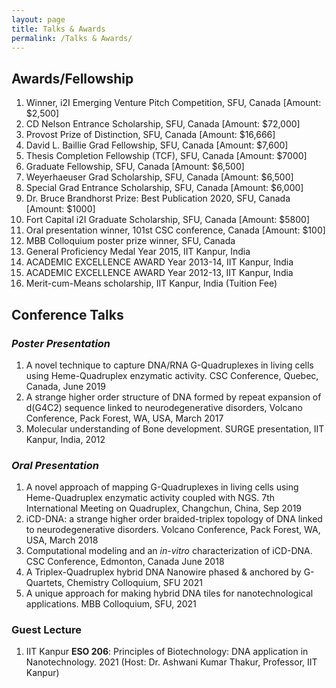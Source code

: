 ```yaml
---
layout: page
title: Talks & Awards
permalink: /Talks & Awards/
---
```


## Awards/Fellowship
1. Winner, i2I Emerging Venture Pitch Competition, SFU, Canada [Amount: $2,500]
2. CD Nelson Entrance Scholarship, SFU, Canada [Amount: $72,000]
3. Provost Prize of Distinction, SFU, Canada [Amount: $16,666]
4. David L. Baillie Grad Fellowship, SFU, Canada [Amount: $7,600]
5. Thesis Completion Fellowship (TCF), SFU, Canada [Amount: $7000]
6. Graduate Fellowship, SFU, Canada [Amount: $6,500]
7. Weyerhaeuser Grad Scholarship, SFU, Canada [Amount: $6,500]
8. Special Grad Entrance Scholarship, SFU, Canada [Amount: $6,000]
9. Dr. Bruce Brandhorst Prize: Best Publication 2020, SFU, Canada [Amount: $1000]
10. Fort Capital i2I Graduate Scholarship, SFU, Canada [Amount: $5800]
11. Oral presentation winner, 101st CSC conference, Canada [Amount: $100]
12. MBB Colloquium poster prize winner, SFU, Canada
13. General Proficiency Medal Year 2015, IIT Kanpur, India
14. ACADEMIC EXCELLENCE AWARD Year 2013-14, IIT Kanpur, India
15. ACADEMIC EXCELLENCE AWARD Year 2012-13, IIT Kanpur, India
16. Merit-cum-Means scholarship, IIT Kanpur, India (Tuition Fee)

## Conference Talks
### _Poster Presentation_
1. A novel technique to capture DNA/RNA G-Quadruplexes in living cells using Heme-Quadruplex enzymatic activity. CSC Conference, Quebec, Canada, June 2019
2. A strange higher order structure of DNA formed by repeat expansion of d(G4C2) sequence linked to neurodegenerative disorders, Volcano Conference, Pack Forest, WA, USA, March 2017
3. Molecular understanding of Bone development. SURGE presentation, IIT Kanpur, India, 2012

### _Oral Presentation_
1. A novel approach of mapping G-Quadruplexes in living cells using Heme-Quadruplex enzymatic activity coupled with NGS. 7th International Meeting on Quadruplex, Changchun, China, Sep 2019
2. iCD-DNA: a strange higher order braided-triplex topology of DNA linked to neurodegenerative disorders. Volcano Conference, Pack Forest, WA, USA, March 2018
3. Computational modeling and an _in-vitro_ characterization of iCD-DNA. CSC Conference, Edmonton, Canada June 2018
4. A Triplex-Quadruplex hybrid DNA Nanowire phased & anchored by G-Quartets, Chemistry Colloquium, SFU 2021
5. A unique approach for making hybrid DNA tiles for nanotechnological applications. MBB Colloquium, SFU, 2021

### Guest Lecture
1. IIT Kanpur **ESO 206**: Principles of Biotechnology: DNA application in Nanotechnology. 2021 (Host: Dr. Ashwani Kumar Thakur, Professor, IIT Kanpur)



